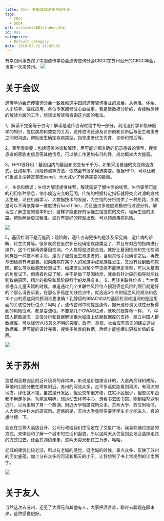 ```yaml
---
title: 苏州--参加CBGC遗传咨询年会
tags:
  - CBGC
  - SUDA
url: archives/881/index.html
id: 881
categories:
  - Default Category
date: 2018-03-21 11:02:36
---
```


有幸跟同事去蹭了中国遗传学协会遗传咨询分会CBGC在苏州召开的CBGC年会，也第一次来苏州。
![](/wp/f4w/2020/2018-03-19-CBGC-Annual.png)

# 关于会议

遗传学协会遗传咨询分会一致推动这中国的遗传咨询事业的发展，从标准、体系、人才培养、临床应用，各位专家都倾注心血做事。我是做数据分析的，会接触后续的解读方面的工作，想谈谈解读和咨询这方面的看法。

1，解读不完全等于咨询：解读是遗传咨询过程中的一部分，利用遗传学和临床医学的知识，提供疾病和突变的关系，遗传咨询还涉及诊断前和诊断后与医生和患者之间的沟通，帮助医生确定疾病类型，指导患者优生优育，诊断和预后等。

2，表型很重要：包括遗传咨询和解读，尽可能详细准确的记录患者的表型，搜集患者的家族史信息等其他信息，可以使工作更加有目的性，成功概率大大提高。

3，HPO很好用：基因组内的基因和突变有千千万，如果采用普通的突变筛选方式，比如频率，风险预测等方法，依然会有很多候选突变。根据HPO，可以让我们重点关注特定基因panel，大大减少了候选突变的数目。

4，生信和解读：生信为解读提供线索，解读需要了解生信的线索。生信要尽可能的利用各种信息，缩小候选突变的范围，传统的根据特定指标就将突变过滤的方式太生硬，现在机器学习、大数据技术的发展，为生信的分析提供了一种思路，那就是可以不再依靠单一维度进行hard filter，而且通过多维度建模进行过滤分析。解读应了解生信的基本知识，这样才能更好的读懂生信提供的文件，理解生信的思路，帮助解读更加精准。或许有更好的模型出现，可以预测疾病风险。

![](/wp/f4w/2020/2018-03-19-Cold-spring-harbor.jpg) 

5，基因检测不是万能药：现阶段，遗传咨询更多的是涉及罕见病、遗传病的诊断、优生优育等。很多疾病在医院都已经确定疾病类型了，并且有对应的指南进行操作，这个时候再做基因检测，个人觉得是浪费金钱。就好比基因检测和生化检测同样是一种技术和手段，是为了服务医生和患者的，当用其他手段确诊之后，再做基因检测有点浪费。如果疾病在某个人的家族中成家族性发生，又没有找到致病原因，那么可以做基因检测试下。如果医生对某个罕见病不能确定类型，可以从基因的角度试下。但患者也应了解，并不是做了基因检测，就会有针对应的指导就能找到致病原因，精准的指导和现阶段科学的发展有关。
6，再谈关联性位点：当大家都唾弃儿童天赋的时候，难道通过几个关联性风险位点预测癌症风险的项目就是好的？那么请告诉我，在那么多癌症关联位点中，就选选5个点的癌症风险预测和选10个点的癌症风险预测谁更准确？乳腺癌的BRAC1和2的基因检测难道测的是这里面的关联性分析位点？呵呵了，遗传咨询中前提是遗传，撇开遗传谈关联性分析得到的风险位点，都是耍流氓。不要拿几个GWAS位点，就吹的跟算命一样。
7，中国人群数据库：生信分析和数据解读很大程度上依赖数据库的支持，建立中国人群数据库，可以降低VUS意义不明的突变。政府、高校、社会应有意识的建立这些数据库，尽可能的设计完善，搜集多维度的数据，后续才能挖掘出更有价值的东西。

<!--more-->

![](/wp/f4w/2020/2018-03-19-Suzhou-old-street.jpg)

# 关于苏州

独墅湖高教园区附近环境真的非常棒，听说是新加坡设计的，大道两旁绿树成荫，草地和公园分散在建筑附近。苏州的河流众多，走不多远就能看到河流，有河流的地方，绿化就不错。虽然是开发区，但公交车很方便，住宅小区很少，但想买东西都不用走多远，功能区明确，想运动去体育中心，想看书去图书馆。刚到独墅湖附近时，以为来到了另一个西湖。附近大学和研究所众多，苏州大学、西交利物浦，人大南大中科大的研究所。遗憾的是，苏州大学竟然需要凭学生卡才能进入，真的想吐槽一下。

会议在世尊大酒店召开，公司行政给我们住宿定在了文星广场。我喜欢通过走路的方式，来体验和了解一个城市的生活和面貌，所以这两天从住宿到会场会选择走路的方式过去，还会在湖边走走，这两天每天都在三万步，哈哈。

老城的建筑比较老旧，所以有老城的感觉，逛老城的时候，景点众多，反映了苏州的历史底蕴，加上分布众多的河流和那天的小于，让我想到了书上常提到的江南两字。

![](/wp/f4w/2020/2018-03-19-SZU-main.jpg)

# 关于友人

当然这次去苏州，还见了大师兄和其他有人，大家把酒言欢，聊过去聊现在聊未来，这种感觉很好。